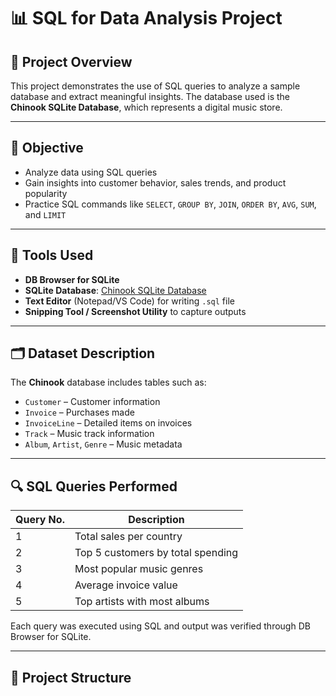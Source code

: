 # 📊 SQL for Data Analysis Project

## 📁 Project Overview

This project demonstrates the use of SQL queries to analyze a sample database and extract meaningful insights. The database used is the **Chinook SQLite Database**, which represents a digital music store.

---

## 🎯 Objective

- Analyze data using SQL queries
- Gain insights into customer behavior, sales trends, and product popularity
- Practice SQL commands like `SELECT`, `GROUP BY`, `JOIN`, `ORDER BY`, `AVG`, `SUM`, and `LIMIT`

---

## 🧰 Tools Used

- **DB Browser for SQLite**  
- **SQLite Database**: [Chinook SQLite Database](https://github.com/lerocha/chinook-database)  
- **Text Editor** (Notepad/VS Code) for writing `.sql` file  
- **Snipping Tool / Screenshot Utility** to capture outputs  

---

## 🗂️ Dataset Description

The **Chinook** database includes tables such as:
- `Customer` – Customer information
- `Invoice` – Purchases made
- `InvoiceLine` – Detailed items on invoices
- `Track` – Music track information
- `Album`, `Artist`, `Genre` – Music metadata

---

## 🔍 SQL Queries Performed

| Query No. | Description |
|-----------|-------------|
| 1 | Total sales per country |
| 2 | Top 5 customers by total spending |
| 3 | Most popular music genres |
| 4 | Average invoice value |
| 5 | Top artists with most albums |

Each query was executed using SQL and output was verified through DB Browser for SQLite.

---

## 📂 Project Structure


